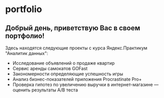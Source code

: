 # portfolio
## Добрый день, приветствую  Вас в своем портфолио!
Здесь находятся следующие проекты с курса Яндекс.Практикум "Аналитик данных":
 - Исследование объявлений о продаже квартир
 - Сервис аренды самокатов GOFast
 - Закономерности определяющие успешность игры
 - Анализ бизнес-показателей приложения Procrastinate Pro+
 - Проверка гипотез по увеличению выручки в интернет-магазине — оценить результаты A/B теста
